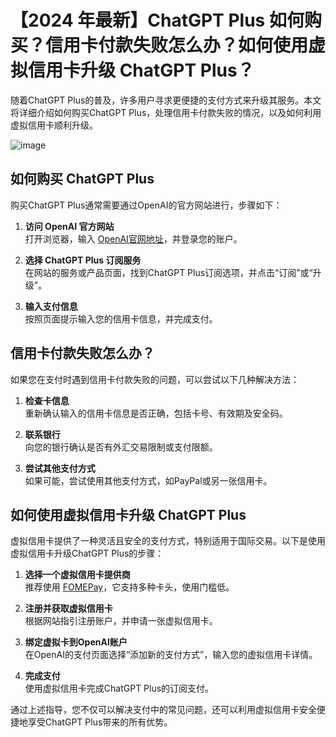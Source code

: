 # 【2024 年最新】ChatGPT Plus 如何购买？信用卡付款失败怎么办？如何使用虚拟信用卡升级 ChatGPT Plus？

随着ChatGPT Plus的普及，许多用户寻求更便捷的支付方式来升级其服务。本文将详细介绍如何购买ChatGPT Plus，处理信用卡付款失败的情况，以及如何利用虚拟信用卡顺利升级。

![image](https://github.com/suisankkunfu/ChatGPT/assets/169757654/94999fd7-e6ea-42aa-97f4-9100b389df10)

## 如何购买 ChatGPT Plus

购买ChatGPT Plus通常需要通过OpenAI的官方网站进行，步骤如下：

1. **访问 OpenAI 官方网站**  
   打开浏览器，输入 [OpenAI官网地址](https://chat.openai.com)，并登录您的账户。

2. **选择 ChatGPT Plus 订阅服务**  
   在网站的服务或产品页面，找到ChatGPT Plus订阅选项，并点击“订阅”或“升级”。

3. **输入支付信息**  
   按照页面提示输入您的信用卡信息，并完成支付。

## 信用卡付款失败怎么办？

如果您在支付时遇到信用卡付款失败的问题，可以尝试以下几种解决方法：

1. **检查卡信息**  
   重新确认输入的信用卡信息是否正确，包括卡号、有效期及安全码。

2. **联系银行**  
   向您的银行确认是否有外汇交易限制或支付限额。

3. **尝试其他支付方式**  
   如果可能，尝试使用其他支付方式，如PayPal或另一张信用卡。

## 如何使用虚拟信用卡升级 ChatGPT Plus

虚拟信用卡提供了一种灵活且安全的支付方式，特别适用于国际交易。以下是使用虚拟信用卡升级ChatGPT Plus的步骤：

1. **选择一个虚拟信用卡提供商**  
   推荐使用 [FOMEPay](https://gpt.fomepay.com/#/pages/login/index?d=Q3DD80)，它支持多种卡头，使用门槛低。

2. **注册并获取虚拟信用卡**  
   根据网站指引注册账户，并申请一张虚拟信用卡。

3. **绑定虚拟卡到OpenAI账户**  
   在OpenAI的支付页面选择“添加新的支付方式”，输入您的虚拟信用卡详情。

4. **完成支付**  
   使用虚拟信用卡完成ChatGPT Plus的订阅支付。

通过上述指导，您不仅可以解决支付中的常见问题，还可以利用虚拟信用卡安全便捷地享受ChatGPT Plus带来的所有优势。
